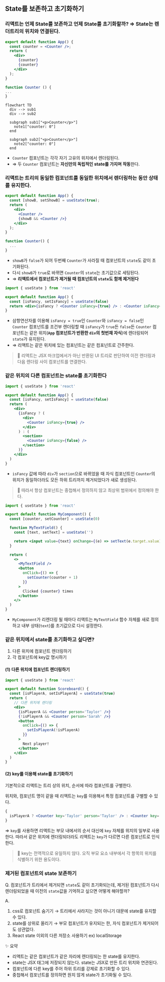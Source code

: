 ## State를 보존하고 초기화하기

### 리액트는 언제 State를 보존하고 언제 State를 초기화할까? ⇒ State는 렌더트리의 위치와 연결된다.

```jsx
export default function App() {
  const counter = <Counter />;
  return (
    <div>
      {counter}
      {counter}
    </div>
  );
}

function Counter () {
...
}
```

```mermaid
flowchart TD
  div --> sub1
  div --> sub2

  subgraph sub1["<p>Counter</p>"]
    note1["counter: 0"]
  end

  subgraph sub2["<p>Counter</p>"]
    note2["counter: 0"]
  end
```

- `Counter` 컴포넌트는 각각 자기 고유의 위치에서 렌더링된다.
- ⇒ 두 `Counter` 컴포넌트는 **자신만의 독립적인 state를 가지며 작동**한다.

### 리액트는 트리의 동일한 컴포넌트를 동일한 위치에서 렌더링하는 동안 상태를 유지한다.

```jsx
export default function App() {
  const [showB, setShowB] = useState(true);
  return (
    <div>
      <Counter />
      {showB && <Counter />}
    </div>
  );
}

function Counter() {
  ...
}

```

- `showB`가 `false`가 되어 두번째 `Counter`가 사라질 때 컴포넌트의 `state`도 같이 초기화된다.
- 다시 `showB`가 `true`로 바뀌면 `Counter`의 `state`는 초기값으로 세팅된다.
- ⇒ **리액트에서 컴포넌트가 제거될 때 컴포넌트의 `state`도 함께 제거된다**

```jsx
import { useState } from 'react'

export default function App() {
  const [isFancy, setIsFancy] = useState(false)
  return <div>{isFancy ? <Counter isFancy={true} /> : <Counter isFancy={false} />}</div>
}
```

- 삼항연산자를 이용해 `isFancy = true`인 `Counter`와 `isFancy = false`인 `Counter` 컴포넌트를 조건부 렌더링할 때 `isFancy`가 `true`든 `false`든 `Counter` 컴포넌트는 같은 위치(**`App` 컴포넌트가 반환한 `div`의 첫번재 자식**)에 렌더링되어 `state`가 유지된다.
- ⇒ 리액트는 같은 위치에 있는 컴포넌트는 같은 컴포넌트로 간주한다.

> 🔴 리액트는 JSX 마크업에서가 아닌 반환된 UI 트리로 판단하여 이전 렌더링과 다음 렌더링 사이 컴포넌트를 연결한다.

### 같은 위치의 다른 컴포넌트는 state를 초기화한다

```jsx
import { useState } from 'react'

export default function App() {
  const [isFancy, setIsFancy] = useState(false)
  return (
    <div>
      {isFancy ? (
        <div>
          <Counter isFancy={true} />
        </div>
      ) : (
        <section>
          <Counter isFancy={false} />
        </section>
      )}
    </div>
  )
}
```

- `isFancy` 값에 따라 `div`가 `section`으로 바뀌었을 때 자식 컴포넌트인 `Counter`의 위치가 동일하더라도 모든 하위 트리까지 제거되었다가 새로 생성된다.

> 🔴 따라서 항상 컴포넌트는 중첩해서 정의하지 않고 최상위 범위에서 정의해야 한다.

```jsx
import { useState } from 'react'

export default function MyComponent() {
  const [counter, setCounter] = useState(0)

  function MyTextField() {
    const [text, setText] = useState('')

    return <input value={text} onChange={(e) => setText(e.target.value)} />
  }

  return (
    <>
      <MyTextField />
      <button
        onClick={() => {
          setCounter(counter + 1)
        }}
      >
        Clicked {counter} times
      </button>
    </>
  )
}
```

- `MyComponent`가 리렌더링 될 때마다 리액트는 `MyTextField` 함수 자체를 새로 정의하고 내부 상태(`text`)를 초기값으로 다시 설정한다.

### 같은 위치에서 state를 초기화하고 싶다면?

1. 다른 위치에 컴포넌트 렌더링하기
2. 각 컴포넌트에 key값 명시하기

#### (1) 다른 위치에 컴포넌트 렌더링하기

```jsx
import { useState } from 'react'

export default function Scoreboard() {
  const [isPlayerA, setIsPlayerA] = useState(true)
  return (
    // 다른 위치에 렌더링
    <div>
      {isPlayerA && <Counter person='Taylor' />}
      {!isPlayerA && <Counter person='Sarah' />}
      <button
        onClick={() => {
          setIsPlayerA(!isPlayerA)
        }}
      >
        Next player!
      </button>
    </div>
  )
}
```

#### (2) key를 이용해 state를 초기화하기

기본적으로 리액트는 트리 상의 위치, 순서에 따라 컴포넌트를 구별한다.

위치와, 컴포넌트 명이 같을 때 리액트는 `key`를 이용해서 특정 컴포넌트를 구별할 수 있다.

```jsx
{
  isPlayerA ? <Counter key='Taylor' person='Taylor' /> : <Counter key='Sarah' person='Sarah' />
}
```

⇒ `key`를 사용하면 리액트는 부모 내에서의 순서 대신에 `key` 자체를 위치의 일부로 사용한다. 따라서 같은 위치에 렌더링되더라도 리액트는 `key`가 다르면 다른 컴포넌트로 인식한다.

> 🔴 key는 전역적으로 유일하지 않다. 오직 부모 요소 내부에서 각 항목의 위치를 식별하기 위한 용도이다.

### 제거된 컴포넌트의 state 보존하기

Q. 컴포넌트가 트리에서 제거되면 `state`도 같이 초기화되는데, 제거된 컴포넌트가 다시 렌더링되었을 때 이전의 `state`값을 기억하고 싶으면 어떻게 해야할까?

A.

1. css로 컴포넌트 숨기기 → 트리에서 사라지는 것이 아니기 대문에 state를 유지할 수 있다.
2. state를 상위로 올리기 → 부모 컴포넌트가 유지되는 한, 자식 컴포넌트가 제거되어도 상관없다.
3. React state 이외의 다른 저장소 사용하기 ex) localStorage

✨ 요약

- 리액트는 같은 컴포넌트가 같은 자리에 렌더링되는 한 state를 유지한다.
- state는 JSX 태그에 저장되지 않는다. state는 JSX로 만든 트리 위치와 연관된다.
- 컴포넌트에 다른 key를 주어 하위 트리를 강제로 초기화할 수 있다.
- 중첩해서 컴포넌트를 정의하면 원치 않게 state가 초기화될 수 있다.
